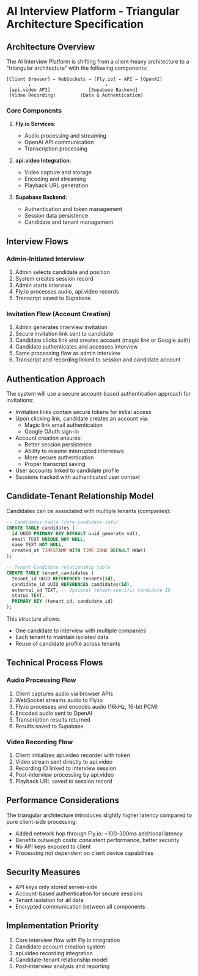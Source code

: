 # AI Interview Platform - Triangular Architecture Specification

## Architecture Overview

The AI Interview Platform is shifting from a client-heavy architecture to a "triangular architecture" with the following components:

```
[Client Browser] ← WebSockets → [Fly.io] ← API → [OpenAI]
        ↓                           ↓
 [api.video API]              [Supabase Backend]
 (Video Recording)         (Data & Authentication)
```

### Core Components

1. **Fly.io Services**:
   - Audio processing and streaming
   - OpenAI API communication
   - Transcription processing

2. **api.video Integration**:
   - Video capture and storage
   - Encoding and streaming 
   - Playback URL generation

3. **Supabase Backend**:
   - Authentication and token management
   - Session data persistence
   - Candidate and tenant management

## Interview Flows

### Admin-Initiated Interview
1. Admin selects candidate and position
2. System creates session record
3. Admin starts interview
4. Fly.io processes audio, api.video records
5. Transcript saved to Supabase

### Invitation Flow (Account Creation)
1. Admin generates interview invitation
2. Secure invitation link sent to candidate
3. Candidate clicks link and creates account (magic link or Google auth)
4. Candidate authenticates and accesses interview
5. Same processing flow as admin interview
6. Transcript and recording linked to session and candidate account

## Authentication Approach

The system will use a secure account-based authentication approach for invitations:

- Invitation links contain secure tokens for initial access
- Upon clicking link, candidate creates an account via:
  - Magic link email authentication
  - Google OAuth sign-in
- Account creation ensures:
  - Better session persistence
  - Ability to resume interrupted interviews
  - More secure authentication
  - Proper transcript saving
- User accounts linked to candidate profile
- Sessions tracked with authenticated user context

## Candidate-Tenant Relationship Model

Candidates can be associated with multiple tenants (companies):

```sql
-- Candidates table (core candidate info)
CREATE TABLE candidates (
  id UUID PRIMARY KEY DEFAULT uuid_generate_v4(),
  email TEXT UNIQUE NOT NULL,
  name TEXT NOT NULL,
  created_at TIMESTAMP WITH TIME ZONE DEFAULT NOW()
);

-- Tenant-Candidate relationship table
CREATE TABLE tenant_candidates (
  tenant_id UUID REFERENCES tenants(id),
  candidate_id UUID REFERENCES candidates(id),
  external_id TEXT, -- Optional tenant-specific candidate ID
  status TEXT,
  PRIMARY KEY (tenant_id, candidate_id)
);
```

This structure allows:
- One candidate to interview with multiple companies
- Each tenant to maintain isolated data
- Reuse of candidate profile across tenants

## Technical Process Flows

### Audio Processing Flow
1. Client captures audio via browser APIs
2. WebSocket streams audio to Fly.io
3. Fly.io processes and encodes audio (16kHz, 16-bit PCM)
4. Encoded audio sent to OpenAI
5. Transcription results returned
6. Results saved to Supabase

### Video Recording Flow
1. Client initializes api.video recorder with token
2. Video stream sent directly to api.video
3. Recording ID linked to interview session
4. Post-interview processing by api.video
5. Playback URL saved to session record

## Performance Considerations

The triangular architecture introduces slightly higher latency compared to pure client-side processing:

- Added network hop through Fly.io: ~100-300ms additional latency
- Benefits outweigh costs: consistent performance, better security
- No API keys exposed to client
- Processing not dependent on client device capabilities

## Security Measures

- API keys only stored server-side
- Account-based authentication for secure sessions
- Tenant isolation for all data
- Encrypted communication between all components

## Implementation Priority

1. Core interview flow with Fly.io integration
2. Candidate account creation system
3. api.video recording integration
4. Candidate-tenant relationship model
5. Post-interview analysis and reporting 